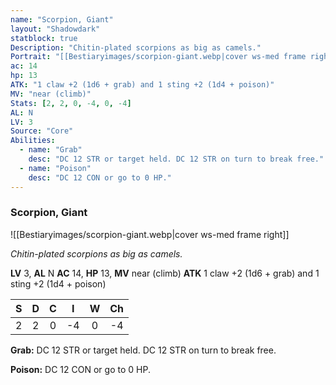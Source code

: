 ```yaml
---
name: "Scorpion, Giant"
layout: "Shadowdark"
statblock: true
Description: "Chitin-plated scorpions as big as camels."
Portrait: "[[Bestiaryimages/scorpion-giant.webp|cover ws-med frame right]]"
ac: 14
hp: 13
ATK: "1 claw +2 (1d6 + grab) and 1 sting +2 (1d4 + poison)"
MV: "near (climb)"
Stats: [2, 2, 0, -4, 0, -4]
AL: N
LV: 3
Source: "Core"
Abilities:
  - name: "Grab"
    desc: "DC 12 STR or target held. DC 12 STR on turn to break free."
  - name: "Poison"
    desc: "DC 12 CON or go to 0 HP."
---
```


### Scorpion, Giant

![[Bestiaryimages/scorpion-giant.webp|cover ws-med frame right]]

_Chitin-plated scorpions as big as camels._

**LV** 3, **AL** N
**AC** 14, **HP** 13, **MV** near (climb)
**ATK** 1 claw +2 (1d6 + grab) and 1 sting +2 (1d4 + poison)

|  S  |  D  |  C  |  I  |  W  |  Ch  |
|:---:|:---:|:---:|:---:|:---:|:----:|
| 2 | 2 | 0 | -4 | 0 | -4 |

**Grab:** DC 12 STR or target held. DC 12 STR on turn to break free.

**Poison:** DC 12 CON or go to 0 HP.

